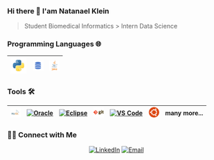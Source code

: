 ### Hi there 👋 I'am Natanael Klein

> Student Biomedical Informatics > 
> Intern Data Science

### Programming Languages 🌐

| [<img src="https://raw.githubusercontent.com/github/explore/80688e429a7d4ef2fca1e82350fe8e3517d3494d/topics/python/python.png" alt="Python" width="38">](https://www.python.org/)  | [<img src="https://raw.githubusercontent.com/github/explore/80688e429a7d4ef2fca1e82350fe8e3517d3494d/topics/sql/sql.png" alt="SQL" width="24">](https://vuejs.org/)  |  [<img src="https://raw.githubusercontent.com/github/explore/80688e429a7d4ef2fca1e82350fe8e3517d3494d/topics/java/java.png" alt="Java" width="24">](https://www.java.com/pt-BR/)
|---|---|---|
 
### Tools 🛠️

| [<img src="https://raw.githubusercontent.com/github/explore/80688e429a7d4ef2fca1e82350fe8e3517d3494d/topics/mysql/mysql.png" alt="mysql" width="24">](https://www.mysql.com/) |  [<img src="https://upload.wikimedia.org/wikipedia/commons/c/c3/Oracle_Logo.svg" alt="Oracle" width="24">](https://www.oracle.com/index.html) | [<img src="https://upload.wikimedia.org/wikipedia/commons/d/d0/Eclipse-Luna-Logo.svg" alt="Eclipse" width="24">](https://www.oracle.com/index.html) | [<img src="https://raw.githubusercontent.com/github/explore/80688e429a7d4ef2fca1e82350fe8e3517d3494d/topics/git/git.png" alt="Git" width="24">](https://git-scm.com/) | [<img src="https://upload.wikimedia.org/wikipedia/commons/thumb/2/2d/Visual_Studio_Code_1.18_icon.svg/1200px-Visual_Studio_Code_1.18_icon.svg.png" alt="VS Code" width="24">](https://code.visualstudio.com/) | [<img src="https://raw.githubusercontent.com/github/explore/80688e429a7d4ef2fca1e82350fe8e3517d3494d/topics/ubuntu/ubuntu.png" alt="Ubuntu" width="24">](https://ubuntu.com/) | many more...
|---|---|---|---|---|---|---|


<h3> 🤝🏻 Connect with Me </h3>

<p align="center">
<a href="https://www.linkedin.com/in/natanaelklein/" target="_blank"><img alt="LinkedIn" src="https://img.shields.io/badge/LinkedIn-@natanaelklein-blue?style=flat&logo=linkedin"></a>
<a href="mailto:natanael.klein@gmail.com"><img alt="Email" src="https://img.shields.io/badge/Email-natanael.klein@gmail.com-blue?style=flat&logo=gmail"></a>
</p>

